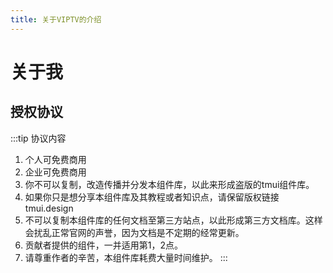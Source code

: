 ```yaml
---
title: 关于VIPTV的介绍
---
```


# 关于我

## 授权协议

:::tip 协议内容
1. 个人可免费商用
2. 企业可免费商用
3. 你不可以复制，改造传播并分发本组件库，以此来形成盗版的tmui组件库。
4. 如果你只是想分享本组件库及其教程或者知识点，请保留版权链接 tmui.design
5. 不可以复制本组件库的任何文档至第三方站点，以此形成第三方文档库。这样会扰乱正常官网的声誉，因为文档是不定期的经常更新。
6. 贡献者提供的组件，一并适用第1，2点。
7. 请尊重作者的辛苦，本组件库耗费大量时间维护。
:::



